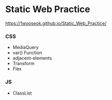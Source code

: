 # Static Web Practice
https://1wooseok.github.io/Static_Web_Practice/

### CSS
 - MediaQuery
 - var() Function
 - adjacent-elements
 - Transform
 - Flex
 

### JS 
 - ClassList
